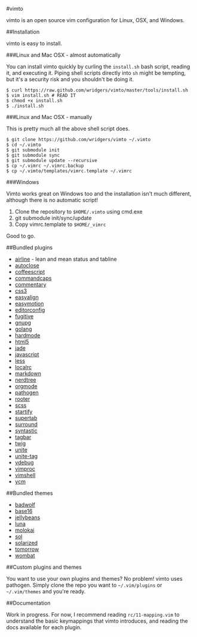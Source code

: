 #vimto

vimto is an open source vim configuration for Linux, OSX, and Windows.

##Installation

vimto is easy to install.

###Linux and Mac OSX - almost automatically

You can install vimto quickly by curling the `install.sh` bash script, reading
it, and executing it. Piping shell scripts directly into `sh` might be
tempting, but it's a security risk and you shouldn't be doing it.

    $ curl https://raw.github.com/wridgers/vimto/master/tools/install.sh
    $ vim install.sh # READ IT
    $ chmod +x install.sh
    $ ./install.sh

###Linux and Mac OSX - manually

This is pretty much all the above shell script does.

    $ git clone https://github.com/wridgers/vimto ~/.vimto
    $ cd ~/.vimto
    $ git submodule init
    $ git submodule sync
    $ git submodule update --recursive
    $ cp ~/.vimrc ~/.vimrc.backup
    $ cp ~/.vimto/templates/vimrc.template ~/.vimrc

###Windows

Vimto works great on Windows too and the installation isn't much different, although there is no automatic script!

  1. Clone the repository to `$HOME/.vimto` using cmd.exe
  2. git submodule init/sync/update
  3. Copy vimrc.template to `$HOME/_vimrc`

Good to go.

##Bundled plugins

  - [airline](https://github.com/bling/vim-airline) - lean and mean status and tabline
  - [autoclose](https://github.com/Townk/vim-autoclose)
  - [coffeescript](https://github.com/kchmck/vim-coffee-script)
  - [commandcaps](https://github.com/takac/vim-commandcaps)
  - [commentary](https://github.com/tpope/vim-commentary)
  - [css3](https://github.com/hail2u/vim-css3-syntax)
  - [easyalign](https://github.com/junegunn/vim-easy-align)
  - [easymotion](https://github.com/Lokaltog/vim-easymotion)
  - [editorconfig](https://github.com/editorconfig/editorconfig-vim)
  - [fugitive](https://github.com/tpope/vim-fugitive)
  - [gnupg](https://github.com/jamessan/vim-gnupg)
  - [golang](https://github.com/jnwhiteh/vim-golang)
  - [hardmode](https://github.com/wikitopian/hardmode)
  - [html5](https://github.com/othree/html5.vim)
  - [jade](https://github.com/digitaltoad/vim-jade)
  - [javascript](https://github.com/pangloss/vim-javascript)
  - [less](https://github.com/groenewege/vim-less)
  - [localrc](https://github.com/thinca/vim-localrc)
  - [markdown](https://github.com/tpope/vim-markdown)
  - [nerdtree](https://github.com/scrooloose/nerdtree)
  - [orgmode](https://github.com/jceb/vim-orgmode.git)
  - [pathogen](https://github.com/tpope/vim-pathogen)
  - [rooter](https://github.com/airblade/vim-rooter)
  - [scss](https://github.com/cakebaker/scss-syntax.vim)
  - [startify](https://github.com/mhinz/vim-startify)
  - [supertab](https://github.com/ervandew/supertab)
  - [surround](https://github.com/tpope/vim-surround)
  - [syntastic](https://github.com/scrooloose/syntastic)
  - [tagbar](https://github.com/majutsushi/tagbar)
  - [twig](https://github.com/beyondwords/vim-twig)
  - [unite](https://github.com/Shougo/unite.vim)
  - [unite-tag](https://github.com/tsukkee/unite-tag)
  - [vdebug](https://github.com/joonty/vdebug)
  - [vimproc](https://github.com/Shougo/vimproc.vim)
  - [vimshell](https://github.com/Shougo/vimshell.vim)
  - [ycm](https://github.com/Valloric/YouCompleteMe)

##Bundled themes

  - [badwolf](https://github.com/sjl/badwolf)
  - [base16](https://github.com/chriskempson/base16-vim)
  - [jellybeans](https://github.com/nanotech/jellybeans.vim)
  - [luna](https://github.com/Pychimp/vim-luna)
  - [molokai](https://github.com/tomasr/molokai)
  - [sol](https://github.com/Pychimp/vim-sol)
  - [solarized](https://github.com/altercation/vim-colors-solarized)
  - [tomorrow](https://github.com/chriskempson/vim-tomorrow-theme)
  - [wombat](https://github.com/vim-scripts/wombat256.vim)

##Custom plugins and themes

You want to use your own plugins and themes? No problem! vimto uses pathogen.
Simply clone the repo you want to `~/.vim/plugins` or `~/.vim/themes` and
you're ready.

##Documentation

Work in progress. For now, I recommend reading `rc/11-mapping.vim` to
understand the basic keymappings that vimto introduces, and reading the docs
available for each plugin.

